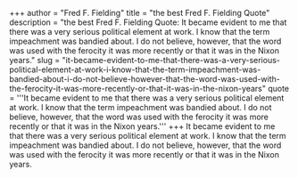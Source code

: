+++
author = "Fred F. Fielding"
title = "the best Fred F. Fielding Quote"
description = "the best Fred F. Fielding Quote: It became evident to me that there was a very serious political element at work. I know that the term impeachment was bandied about. I do not believe, however, that the word was used with the ferocity it was more recently or that it was in the Nixon years."
slug = "it-became-evident-to-me-that-there-was-a-very-serious-political-element-at-work-i-know-that-the-term-impeachment-was-bandied-about-i-do-not-believe-however-that-the-word-was-used-with-the-ferocity-it-was-more-recently-or-that-it-was-in-the-nixon-years"
quote = '''It became evident to me that there was a very serious political element at work. I know that the term impeachment was bandied about. I do not believe, however, that the word was used with the ferocity it was more recently or that it was in the Nixon years.'''
+++
It became evident to me that there was a very serious political element at work. I know that the term impeachment was bandied about. I do not believe, however, that the word was used with the ferocity it was more recently or that it was in the Nixon years.
